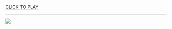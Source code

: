 
<a href="https://premium76.site?title=snake_game_on_google&ref=12M">CLICK TO PLAY</a></h3>
<hr>

<a href="https://premium76.site?title=snake_game_on_google&ref=12M"><img src="https://clearcache.store/games.png"></a>


